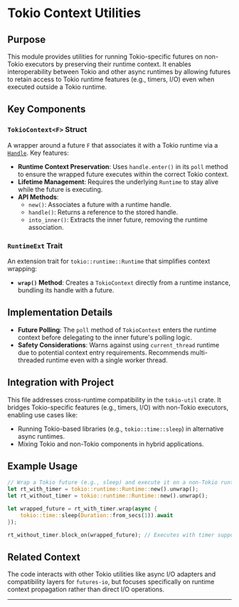 # Tokio Context Utilities

## Purpose
This module provides utilities for running Tokio-specific futures on non-Tokio executors by preserving their runtime context. It enables interoperability between Tokio and other async runtimes by allowing futures to retain access to Tokio runtime features (e.g., timers, I/O) even when executed outside a Tokio runtime.

## Key Components

### `TokioContext<F>` Struct
A wrapper around a future `F` that associates it with a Tokio runtime via a [`Handle`](https://docs.rs/tokio/latest/tokio/runtime/struct.Handle.html). Key features:
- **Runtime Context Preservation**: Uses `handle.enter()` in its `poll` method to ensure the wrapped future executes within the correct Tokio context.
- **Lifetime Management**: Requires the underlying `Runtime` to stay alive while the future is executing.
- **API Methods**:
  - `new()`: Associates a future with a runtime handle.
  - `handle()`: Returns a reference to the stored handle.
  - `into_inner()`: Extracts the inner future, removing the runtime association.

### `RuntimeExt` Trait
An extension trait for `tokio::runtime::Runtime` that simplifies context wrapping:
- **`wrap()` Method**: Creates a `TokioContext` directly from a runtime instance, bundling its handle with a future.

## Implementation Details
- **Future Polling**: The `poll` method of `TokioContext` enters the runtime context before delegating to the inner future's polling logic.
- **Safety Considerations**: Warns against using `current_thread` runtime due to potential context entry requirements. Recommends multi-threaded runtime even with a single worker thread.

## Integration with Project
This file addresses cross-runtime compatibility in the `tokio-util` crate. It bridges Tokio-specific features (e.g., timers, I/O) with non-Tokio executors, enabling use cases like:
- Running Tokio-based libraries (e.g., `tokio::time::sleep`) in alternative async runtimes.
- Mixing Tokio and non-Tokio components in hybrid applications.

## Example Usage
```rust
// Wrap a Tokio future (e.g., sleep) and execute it on a non-Tokio runtime:
let rt_with_timer = tokio::runtime::Runtime::new().unwrap();
let rt_without_timer = tokio::runtime::Runtime::new().unwrap();

let wrapped_future = rt_with_timer.wrap(async {
    tokio::time::sleep(Duration::from_secs(1)).await
});

rt_without_timer.block_on(wrapped_future); // Executes with timer support
```

## Related Context
The code interacts with other Tokio utilities like async I/O adapters and compatibility layers for `futures-io`, but focuses specifically on runtime context propagation rather than direct I/O operations.

---
